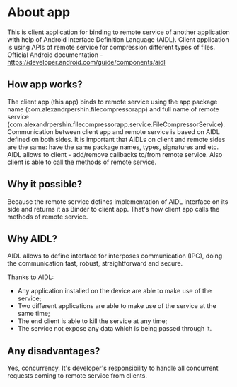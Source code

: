 # About app
  
  This is client application for binding to remote service of another application with help of 
  Android Interface Definition Language (AIDL). Client application is using APIs of remote service
  for compression different types of files. <br/>
  Official Android documentation - https://developer.android.com/guide/components/aidl

## How app works?
  
  The client app (this app) binds to remote service using the app package name (com.alexandrpershin.filecompressorapp) and full name of remote
  service (com.alexandrpershin.filecompressorapp.service.FileCompressorService).
  <br/>
  Communication between client app and remote service is based on AIDL defined on both sides. It is
  important that AIDLs on client and remote sides are the same: have the same package names, types, signatures
  and etc. AIDL allows to client - add/remove callbacks to/from remote service. Also client is able 
  to call the methods of remote service. 
  
## Why it possible?
 
 Because the remote service defines implementation of AIDL interface on its side and returns it as Binder to client
 app. That's how client app calls the methods of remote service.
 
 ## Why AIDL?
 
 AIDL allows to define interface for interposes communication (IPC), doing the communication fast, robust, straightforward and secure. <br/>
 
 Thanks to AIDL:
 - Any application installed on the device are able to make use of the service;
 - Two different applications are  able to make use of the service at the same time;
 - The end client is able to kill the service at any time;
 - The service not expose any data which is being passed through it.
 
 ## Any disadvantages?
 
 Yes, concurrency. It's developer's responsibility to handle all concurrent requests coming to remote service
 from clients.  
  
  
